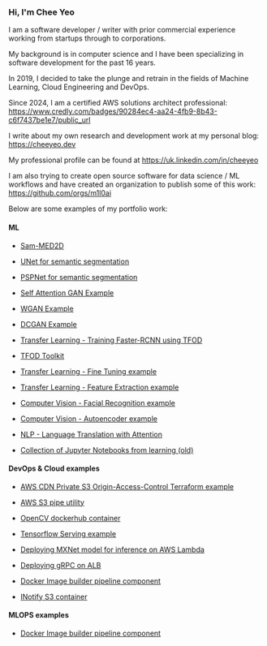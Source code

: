 ### Hi, I'm Chee Yeo

I am a software developer / writer with prior commercial experience working from startups through to corporations. 

My background is in computer science and I have been specializing in software development for the past 16 years.

In 2019, I decided to take the plunge and retrain in the fields of Machine Learning, Cloud Engineering and DevOps.

Since 2024, I am a certified AWS solutions architect professional: https://www.credly.com/badges/90284ec4-aa24-4fb9-8b43-c6f7437be1e7/public_url

I write about my own research and development work at my personal blog: https://cheeyeo.dev

My professional profile can be found at https://uk.linkedin.com/in/cheeyeo


I am also trying to create open source software for data science / ML workflows and have created an organization to publish some of this work: https://github.com/orgs/m1l0ai


Below are some examples of my portfolio work:

#### ML

* [Sam-MED2D](https://github.com/cheeyeo/SamMed2D_Custom)

* [UNet for semantic segmentation](https://github.com/cheeyeo/UNET_tutorial)

* [PSPNet for semantic segmentation](https://github.com/cheeyeo/PSPNET_tutorial)

* [Self Attention GAN Example](https://github.com/cheeyeo/self_attention_gan)

* [WGAN Example](https://github.com/cheeyeo/tf_wgan)

* [DCGAN Example](https://github.com/cheeyeo/tf_dcgan)

* [Transfer Learning - Training Faster-RCNN using TFOD](https://github.com/cheeyeo/tfod_rcnn_example)

* [TFOD Toolkit](https://github.com/m1l0ai/m1l0-tfod)

* [Transfer Learning - Fine Tuning example](https://github.com/cheeyeo/transfer_learning_portfolio_example)

* [Transfer Learning - Feature Extraction example](https://github.com/cheeyeo/transfer_learning_portfolio_example_2)

* [Computer Vision - Facial Recognition example](https://github.com/cheeyeo/transfer_learning_portfolio_example_2)

* [Computer Vision - Autoencoder example](https://github.com/cheeyeo/content_based_image_retrieval_portfolio_example)

* [NLP - Language Translation with Attention](https://github.com/cheeyeo/neural-machine-translation)

* [Collection of Jupyter Notebooks from learning (old)](https://github.com/cheeyeo/Machine_learning_portfolio)


#### DevOps & Cloud examples
* [AWS CDN Private S3 Origin-Access-Control Terraform example](https://github.com/cheeyeo/aws_cdn_oac_example)
  
* [AWS S3 pipe utility](https://github.com/cheeyeo/AWS_S3_PIPES)

* [OpenCV dockerhub container](https://hub.docker.com/r/m1l0/opencv)

* [Tensorflow Serving example](https://github.com/cheeyeo/tensorflow_serving_example)

* [Deploying MXNet model for inference on AWS Lambda](https://github.com/cheeyeo/mxnet_serverless_inference)

* [Deploying gRPC on ALB](https://github.com/cheeyeo/grpc_aws_alb_example)

* [Docker Image builder pipeline component](https://hub.docker.com/r/m1l0/imagebuilder)

* [INotify S3 container](https://hub.docker.com/r/m1l0/artifactsv2)


#### MLOPS examples

* [Docker Image builder pipeline component](https://github.com/m1l0ai/m1l0_image_builder)
